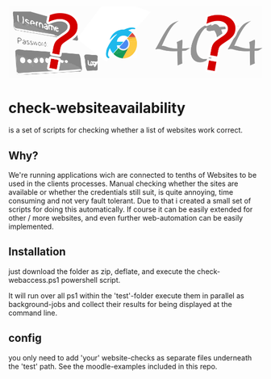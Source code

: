 ![Header-Image](https://github.com/joeherwig/check-websiteavailability/blob/master/img/check-websiteavailability.png)
# check-websiteavailability
is a set of scripts for checking whether a list of websites work correct.

## Why?
We're running applications wich are connected to tenths of Websites to be used in the clients processes. Manual checking whether the sites are available or whether the credentials still suit, is quite annoying, time consuming and not very fault tolerant. Due to that i created a small set of scripts for doing this automatically. If course it can be easily extended for other / more websites, and even further web-automation can be easily implemented.

## Installation
just download the folder as zip, deflate, and execute the check-webaccess.ps1 powershell script.

It will run over all ps1 within the 'test'-folder execute them in parallel as background-jobs and collect their results for being displayed at the command line.

## config
you only need to add 'your' website-checks as separate files underneath the 'test' path.
See the moodle-examples included in this repo.
